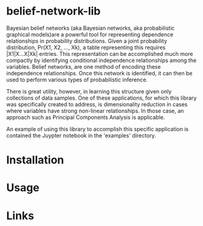 # belief-network-lib

Bayesian belief networks (aka Bayesian networks, aka probabilistic graphical models)are a powerful tool for representing dependence relationships in probability distributions. Given a joint probability distribution, Pr(X1, X2, ..., Xk), a table representing this requires |X1|X...X|Xk| entries. This representation can be accomplished much more compactly by identifying conditional independence relationships among the variables. Belief networks, are one method of encoding these independence relationships. Once this network is identified, it can then be used to perform various types of probabilistic inference. 

There is great utility, however, in learning this structure given only collections of data samples. One of these applications, for which this library was specifically created to address, is dimensionality reduction in cases where variables have strong non-linear relationships. In those case, an approach such as Principal Components Analysis is applicable. 

An example of using this library to accomplish this specific application is contained the Juypter notebook in the 'examples' directory.

# Installation

# Usage

# Links

